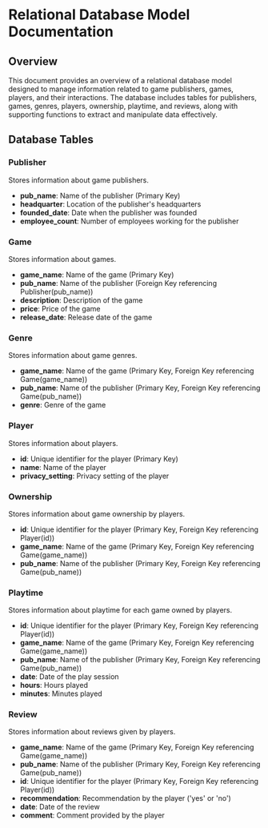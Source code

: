 # Relational Database Model Documentation

## Overview
This document provides an overview of a relational database model designed to manage information related to game publishers, games, players, and their interactions. The database includes tables for publishers, games, genres, players, ownership, playtime, and reviews, along with supporting functions to extract and manipulate data effectively.

## Database Tables

### Publisher
Stores information about game publishers.
- **pub_name**: Name of the publisher (Primary Key)
- **headquarter**: Location of the publisher's headquarters
- **founded_date**: Date when the publisher was founded
- **employee_count**: Number of employees working for the publisher

### Game
Stores information about games.
- **game_name**: Name of the game (Primary Key)
- **pub_name**: Name of the publisher (Foreign Key referencing Publisher(pub_name))
- **description**: Description of the game
- **price**: Price of the game
- **release_date**: Release date of the game

### Genre
Stores information about game genres.
- **game_name**: Name of the game (Primary Key, Foreign Key referencing Game(game_name))
- **pub_name**: Name of the publisher (Primary Key, Foreign Key referencing Game(pub_name))
- **genre**: Genre of the game

### Player
Stores information about players.
- **id**: Unique identifier for the player (Primary Key)
- **name**: Name of the player
- **privacy_setting**: Privacy setting of the player

### Ownership
Stores information about game ownership by players.
- **id**: Unique identifier for the player (Primary Key, Foreign Key referencing Player(id))
- **game_name**: Name of the game (Primary Key, Foreign Key referencing Game(game_name))
- **pub_name**: Name of the publisher (Primary Key, Foreign Key referencing Game(pub_name))

### Playtime
Stores information about playtime for each game owned by players.
- **id**: Unique identifier for the player (Primary Key, Foreign Key referencing Player(id))
- **game_name**: Name of the game (Primary Key, Foreign Key referencing Game(game_name))
- **pub_name**: Name of the publisher (Primary Key, Foreign Key referencing Game(pub_name))
- **date**: Date of the play session
- **hours**: Hours played
- **minutes**: Minutes played

### Review
Stores information about reviews given by players.
- **game_name**: Name of the game (Primary Key, Foreign Key referencing Game(game_name))
- **pub_name**: Name of the publisher (Primary Key, Foreign Key referencing Game(pub_name))
- **id**: Unique identifier for the player (Primary Key, Foreign Key referencing Player(id))
- **recommendation**: Recommendation by the player ('yes' or 'no')
- **date**: Date of the review
- **comment**: Comment provided by the player
